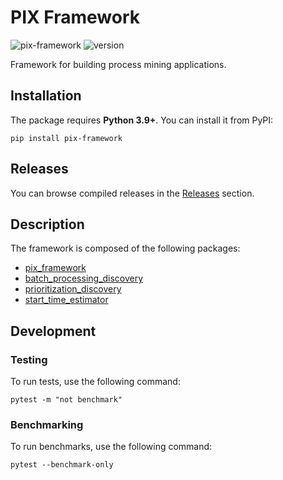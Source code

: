# PIX Framework

![pix-framework](https://github.com/AutomatedProcessImprovement/pix-framework/actions/workflows/build.yaml/badge.svg)
![version](https://img.shields.io/github/v/tag/AutomatedProcessImprovement/pix-framework)

Framework for building process mining applications.

## Installation

The package requires **Python 3.9+**. You can install it from PyPI: 

```shell
pip install pix-framework
```

## Releases

You can browse compiled releases in the [Releases](https://github.com/AutomatedProcessImprovement/pix-framework/releases) section.

## Description

The framework is composed of the following packages:

- [pix_framework](./src/pix_framework/)
- [batch_processing_discovery](./src/batch_processing_discovery/)
- [prioritization_discovery](./src/prioritization_discovery/)
- [start_time_estimator](./src/start_time_estimator/)

## Development

### Testing

To run tests, use the following command:

```shell
pytest -m "not benchmark"
```

### Benchmarking

To run benchmarks, use the following command:

```shell
pytest --benchmark-only
```
